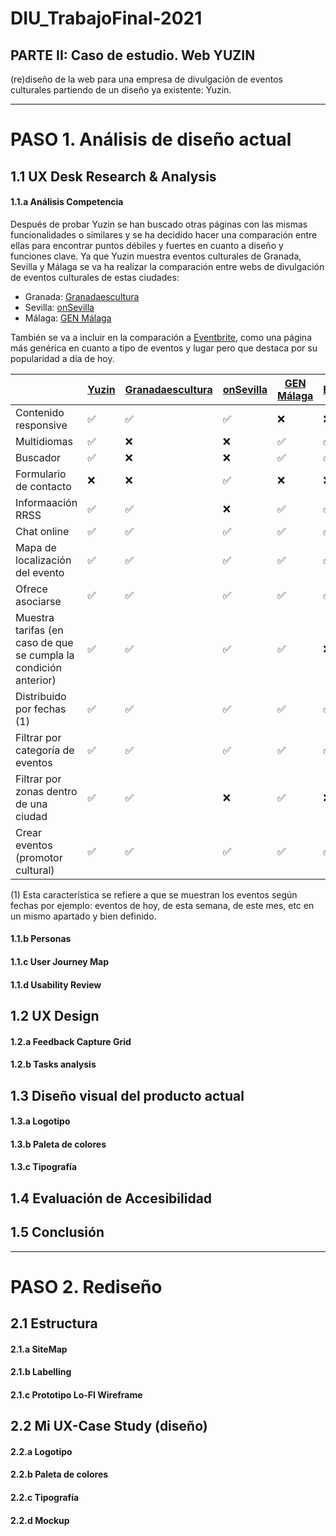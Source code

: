 # DIU_TrabajoFinal-2021
## PARTE II: Caso de estudio. Web YUZIN
(re)diseño de la web para una empresa de divulgación de eventos culturales partiendo de un diseño ya existente: Yuzin.

----- 

# PASO 1. Análisis de diseño actual 

## 1.1 UX Desk Research & Analysis 

#### 1.1.a Análisis Competencia

Después de probar Yuzin se han buscado otras páginas con las mismas funcionalidades o similares y se ha decidido hacer una comparación entre ellas para encontrar puntos débiles y fuertes en cuanto a diseño y funciones clave. 
Ya que Yuzin muestra eventos culturales de Granada, Sevilla y Málaga se va ha realizar la comparación entre webs de divulgación de eventos culturales de estas ciudades:
- Granada: [Granadaescultura](https://granadaescultura.com/)
- Sevilla: [onSevilla](https://onsevilla.com/) 
- Málaga: [GEN Málaga](https://www.genmalaga.com/)

También se va a incluir en la comparación a [Eventbrite](https://www.eventbrite.es/), como una página más genérica en cuanto a tipo de eventos y lugar pero que destaca por su popularidad a día de hoy.


|         | [Yuzin](https://yuzin.com/) | [Granadaescultura](https://granadaescultura.com/) | [onSevilla](https://onsevilla.com/) | [GEN Málaga](https://www.genmalaga.com/) |[Eventbrite](https://www.eventbrite.es/) |
|------|------|------|-------|-------|------|
|Contenido responsive  | ✅ | ✅ | ✅ | ❌ | ❌ |
|Multidiomas| ✅ | ❌ | ❌ | ✅ | ✅ |
|Buscador  | ✅ | ❌ | ❌ | ✅ | ✅ |
|Formulario de contacto | ❌ | ❌ | ✅ | ❌ | ❌ |
|Informaación RRSS | ✅ | ✅ | ❌ | ✅ | ✅ |
|Chat online| ✅ | ✅ | ✅ | ✅ | ✅ |
|Mapa de localización del evento| ✅ | ✅ | ✅ | ✅ | ✅ |
|Ofrece asociarse | ✅ | ✅ | ✅ | ✅ | ✅ |
|Muestra tarifas (en caso de que se cumpla la condición anterior)| ✅ | ✅ | ✅ | ✅ | ❌ |
|Distribuido por fechas (1)| ✅ | ✅ | ✅ | ✅ | ✅ |
|Filtrar por categoría de eventos| ✅ | ✅ | ✅ | ✅ | ✅ |
|Filtrar por zonas dentro de una ciudad| ✅ | ✅ | ❌ | ✅ | ❌ |
|Crear eventos (promotor cultural) | ✅ | ✅ | ✅ | ✅ | ✅ |


(1) Esta característica se refiere a que se muestran los eventos según fechas por ejemplo: eventos de hoy, de esta semana, de este mes, etc en un mismo apartado y bien definido.

#### 1.1.b Personas

#### 1.1.c User Journey Map

#### 1.1.d Usability Review

## 1.2 UX Design

#### 1.2.a Feedback Capture Grid

#### 1.2.b Tasks analysis

## 1.3 Diseño visual del producto actual

#### 1.3.a Logotipo

#### 1.3.b Paleta de colores

#### 1.3.c Tipografía

## 1.4 Evaluación de Accesibilidad 

## 1.5 Conclusión

----- 

# PASO 2. Rediseño

## 2.1 Estructura

#### 2.1.a SiteMap

#### 2.1.b Labelling

#### 2.1.c Prototipo Lo-FI Wireframe

## 2.2 Mi UX-Case Study (diseño)

#### 2.2.a Logotipo

#### 2.2.b Paleta de colores

#### 2.2.c Tipografía

#### 2.2.d Mockup
